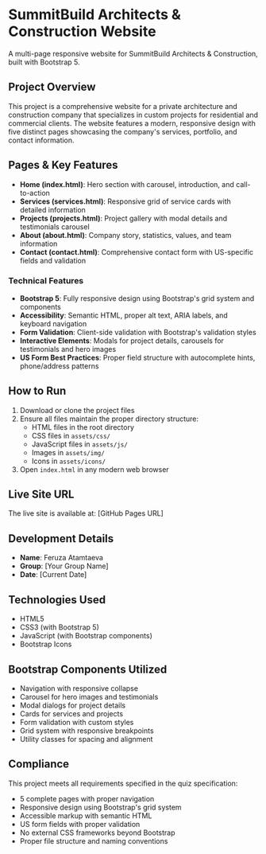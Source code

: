 # SummitBuild Architects & Construction Website

A multi-page responsive website for SummitBuild Architects & Construction, built with Bootstrap 5.

## Project Overview

This project is a comprehensive website for a private architecture and construction company that specializes in custom projects for residential and commercial clients. The website features a modern, responsive design with five distinct pages showcasing the company's services, portfolio, and contact information.

## Pages & Key Features

- **Home (index.html)**: Hero section with carousel, introduction, and call-to-action
- **Services (services.html)**: Responsive grid of service cards with detailed information
- **Projects (projects.html)**: Project gallery with modal details and testimonials carousel
- **About (about.html)**: Company story, statistics, values, and team information
- **Contact (contact.html)**: Comprehensive contact form with US-specific fields and validation

### Technical Features

- **Bootstrap 5**: Fully responsive design using Bootstrap's grid system and components
- **Accessibility**: Semantic HTML, proper alt text, ARIA labels, and keyboard navigation
- **Form Validation**: Client-side validation with Bootstrap's validation styles
- **Interactive Elements**: Modals for project details, carousels for testimonials and hero images
- **US Form Best Practices**: Proper field structure with autocomplete hints, phone/address patterns

## How to Run

1. Download or clone the project files
2. Ensure all files maintain the proper directory structure:
   - HTML files in the root directory
   - CSS files in `assets/css/`
   - JavaScript files in `assets/js/`
   - Images in `assets/img/`
   - Icons in `assets/icons/`
3. Open `index.html` in any modern web browser

## Live Site URL

The live site is available at: [GitHub Pages URL]

## Development Details

- **Name**: Feruza Atamtaeva
- **Group**: [Your Group Name]
- **Date**: [Current Date]

## Technologies Used

- HTML5
- CSS3 (with Bootstrap 5)
- JavaScript (with Bootstrap components)
- Bootstrap Icons

## Bootstrap Components Utilized

- Navigation with responsive collapse
- Carousel for hero images and testimonials
- Modal dialogs for project details
- Cards for services and projects
- Form validation with custom styles
- Grid system with responsive breakpoints
- Utility classes for spacing and alignment

## Compliance

This project meets all requirements specified in the quiz specification:
- 5 complete pages with proper navigation
- Responsive design using Bootstrap's grid system
- Accessible markup with semantic HTML
- US form fields with proper validation
- No external CSS frameworks beyond Bootstrap
- Proper file structure and naming conventions